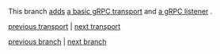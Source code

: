 This
branch
[adds](https://github.com/gomatic/go-kit-phases/compare/06-modified-main...07c-transports-grpc-server)
[a basic gRPC transport](../internal/api/moody/transport/grpc/self/server.go)
and [a gRPC listener](../internal/api/moody/transport/grpc/listen.go)
.

[previous transport](../../07b-transports-jsonrpc-server/docs#readme)
| [next transport](../../07a-transports-http-server/docs#readme)

[previous branch](../../06-modified-main/docs#readme)
| [next branch](../../08-merge-servers/docs#readme)
